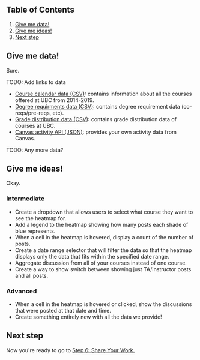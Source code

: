 ## Table of Contents
1. [Give me data!](#give-me-data)
1. [Give me ideas!](#give-me-ideas)
1. [Next step](#next-step)

## Give me data!
Sure.

TODO: Add links to data

* [Course calendar data (CSV)](): contains information about all the courses offered at UBC from 2014-2019.
* [Degree requirments data (CSV)](): contains degree requirement data (co-reqs/pre-reqs, etc).
* [Grade distribution data (CSV)](): contains grade distribution data of courses at UBC.
* [Canvas activity API (JSON)](): provides your own activity data from Canvas.

TODO: Any more data?

## Give me ideas!
Okay.

### Intermediate
* Create a dropdown that allows users to select what course they want to see the heatmap for.
* Add a legend to the heatmap showing how many posts each shade of blue represents.
* When a cell in the heatmap is hovered, display a count of the number of posts.
* Create a date range selector that will filter the data so that the heatmap displays only the data that fits within the specified date range.
* Aggregate discussion from all of your courses instead of one course.
* Create a way to show switch between showing just TA/Instructor posts and all posts.

### Advanced
* When a cell in the heatmap is hovered or clicked, show the discussions that were posted at that date and time.
* Create something entirely new with all the data we provide!

## Next step
Now you're ready to go to [Step 6: Share Your Work.](6-Share-Your-Work.md)
